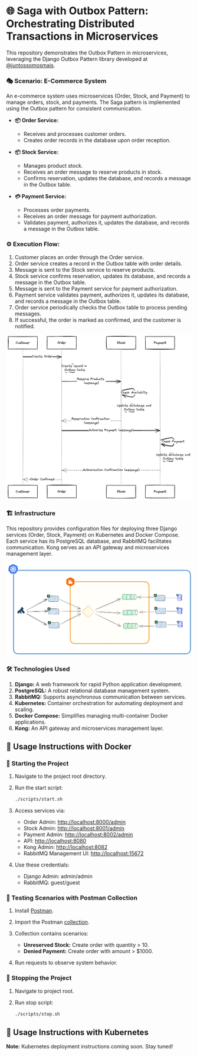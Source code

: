 # 🌐 Saga with Outbox Pattern: Orchestrating Distributed Transactions in Microservices

This repository demonstrates the Outbox Pattern in microservices, leveraging the Django Outbox Pattern library developed at [@juntossomosmais](https://github.com/juntossomosmais/django-outbox-pattern).

### 🎭 Scenario: E-Commerce System

An e-commerce system uses microservices (Order, Stock, and Payment) to manage orders, stock, and payments. The Saga pattern is implemented using the Outbox pattern for consistent communication.

* **📦 Order Service:**
    - Receives and processes customer orders.
    - Creates order records in the database upon order reception.

* **📦 Stock Service:**
    - Manages product stock.
    - Receives an order message to reserve products in stock.
    - Confirms reservation, updates the database, and records a message in the Outbox table.

* **💳 Payment Service:**
    - Processes order payments.
    - Receives an order message for payment authorization.
    - Validates payment, authorizes it, updates the database, and records a message in the Outbox table.

### ⚙️ Execution Flow:

1. Customer places an order through the Order service.
2. Order service creates a record in the Outbox table with order details.
3. Message is sent to the Stock service to reserve products.
4. Stock service confirms reservation, updates its database, and records a message in the Outbox table.
5. Message is sent to the Payment service for payment authorization.
6. Payment service validates payment, authorizes it, updates its database, and records a message in the Outbox table.
7. Order service periodically checks the Outbox table to process pending messages.
8. If successful, the order is marked as confirmed, and the customer is notified.

![Flow](docs/flow.png)

### 🏗️ Infrastructure 

This repository provides configuration files for deploying three Django services (Order, Stock, Payment) on Kubernetes and Docker Compose. Each service has its PostgreSQL database, and RabbitMQ facilitates communication. Kong serves as an API gateway and microservices management layer.

![Architecture](docs/architecture.png)

### 🛠️ Technologies Used

1. **Django:** A web framework for rapid Python application development.
2. **PostgreSQL:** A robust relational database management system.
3. **RabbitMQ:** Supports asynchronous communication between services.
4. **Kubernetes:** Container orchestration for automating deployment and scaling.
5. **Docker Compose:** Simplifies managing multi-container Docker applications.
6. **Kong:** An API gateway and microservices management layer.

## 🚀 Usage Instructions with Docker

### 🏁 Starting the Project

1. Navigate to the project root directory.

2. Run the start script:

    ```bash
    ./scripts/start.sh
    ```

3. Access services via:
   - Order Admin: [http://localhost:8000/admin](http://localhost:8000/admin)
   - Stock Admin: [http://localhost:8001/admin](http://localhost:8001/admin)
   - Payment Admin: [http://localhost:8002/admin](http://localhost:8002/admin)
   - API: [http://localhost:8080](http://localhost:8080)
   - Kong Admin: [http://localhost:8082](http://localhost:8082)
   - RabbitMQ Management UI: [http://localhost:15672](http://localhost:15672)

4. Use these credentials:
   - Django Admin: admin/admin
   - RabbitMQ: guest/guest

### 🧪 Testing Scenarios with Postman Collection

1. Install [Postman](https://www.postman.com/downloads/).

2. Import the Postman [collection](docs/saga.postman_collection.json).

3. Collection contains scenarios:
   - **Unreserved Stock:** Create order with quantity > 10.
   - **Denied Payment:** Create order with amount > $1000.

4. Run requests to observe system behavior.

### 🛑 Stopping the Project

1. Navigate to project root.

2. Run stop script:

    ```bash
    ./scripts/stop.sh
    ```

## 🚀 Usage Instructions with Kubernetes

**Note:** Kubernetes deployment instructions coming soon. Stay tuned!
